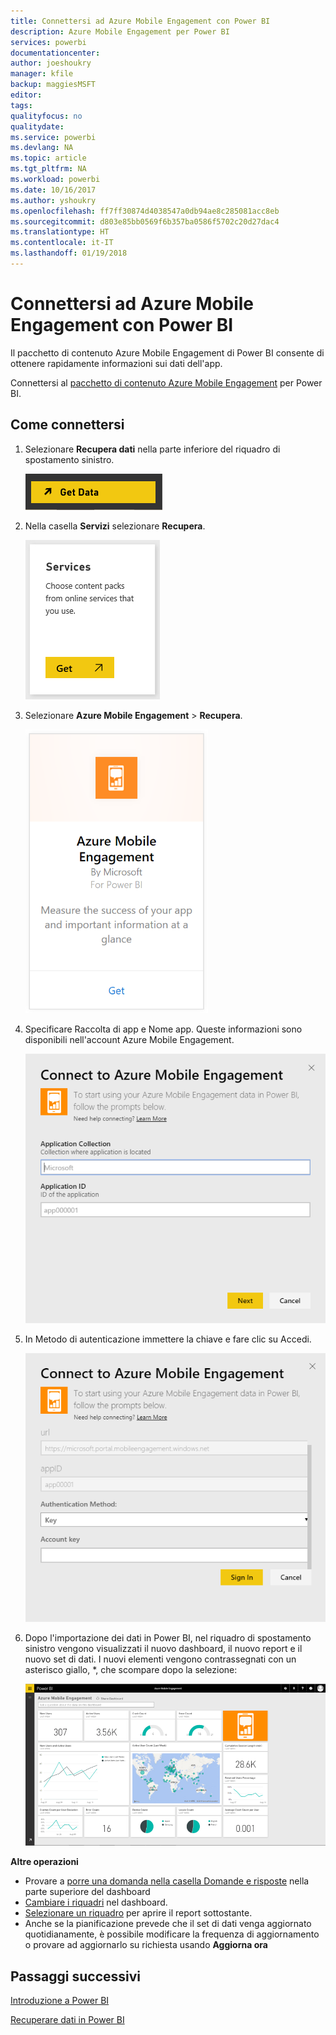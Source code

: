```yaml
---
title: Connettersi ad Azure Mobile Engagement con Power BI
description: Azure Mobile Engagement per Power BI
services: powerbi
documentationcenter: 
author: joeshoukry
manager: kfile
backup: maggiesMSFT
editor: 
tags: 
qualityfocus: no
qualitydate: 
ms.service: powerbi
ms.devlang: NA
ms.topic: article
ms.tgt_pltfrm: NA
ms.workload: powerbi
ms.date: 10/16/2017
ms.author: yshoukry
ms.openlocfilehash: ff7ff30874d4038547a0db94ae8c285081acc8eb
ms.sourcegitcommit: d803e85bb0569f6b357ba0586f5702c20d27dac4
ms.translationtype: HT
ms.contentlocale: it-IT
ms.lasthandoff: 01/19/2018
---
```

# <a name="connect-to-azure-mobile-engagement-with-power-bi"></a>Connettersi ad Azure Mobile Engagement con Power BI
Il pacchetto di contenuto Azure Mobile Engagement di Power BI consente di ottenere rapidamente informazioni sui dati dell'app.

Connettersi al [pacchetto di contenuto Azure Mobile Engagement](https://app.powerbi.com/groups/me/getdata/services/azme) per Power BI.

## <a name="how-to-connect"></a>Come connettersi
1. Selezionare **Recupera dati** nella parte inferiore del riquadro di spostamento sinistro.
   
    ![](media/service-connect-to-azure-mobile/getdata.png)
2. Nella casella **Servizi** selezionare **Recupera**.
   
    ![](media/service-connect-to-azure-mobile/services.png)
3. Selezionare **Azure Mobile Engagement** \> **Recupera**.
   
    ![](media/service-connect-to-azure-mobile/azme.png) 
4. Specificare Raccolta di app e Nome app. Queste informazioni sono disponibili nell'account Azure Mobile Engagement.
   
    ![](media/service-connect-to-azure-mobile/parameters.png) 
5. In Metodo di autenticazione immettere la chiave e fare clic su Accedi.
   
    ![](media/service-connect-to-azure-mobile/creds.png)
6. Dopo l'importazione dei dati in Power BI, nel riquadro di spostamento sinistro vengono visualizzati il nuovo dashboard, il nuovo report e il nuovo set di dati. I nuovi elementi vengono contrassegnati con un asterisco giallo, \*, che scompare dopo la selezione:
   
    ![](media/service-connect-to-azure-mobile/dashboard.png)

 **Altre operazioni**

* Provare a [porre una domanda nella casella Domande e risposte](power-bi-q-and-a.md) nella parte superiore del dashboard
* [Cambiare i riquadri](service-dashboard-edit-tile.md) nel dashboard.
* [Selezionare un riquadro](service-dashboard-tiles.md) per aprire il report sottostante.
* Anche se la pianificazione prevede che il set di dati venga aggiornato quotidianamente, è possibile modificare la frequenza di aggiornamento o provare ad aggiornarlo su richiesta usando **Aggiorna ora**

## <a name="next-steps"></a>Passaggi successivi
[Introduzione a Power BI](service-get-started.md)

[Recuperare dati in Power BI](service-get-data.md)

